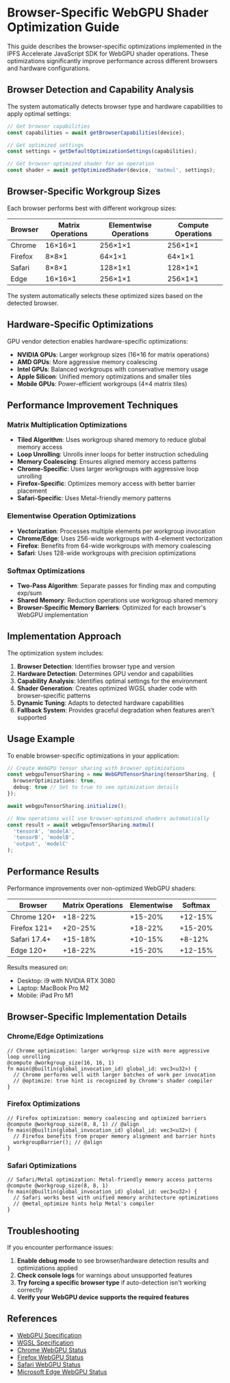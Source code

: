 # Browser-Specific WebGPU Shader Optimization Guide

This guide describes the browser-specific optimizations implemented in the IPFS Accelerate JavaScript SDK for WebGPU shader operations. These optimizations significantly improve performance across different browsers and hardware configurations.

## Browser Detection and Capability Analysis

The system automatically detects browser type and hardware capabilities to apply optimal settings:

```typescript
// Get browser capabilities
const capabilities = await getBrowserCapabilities(device);

// Get optimized settings
const settings = getDefaultOptimizationSettings(capabilities);

// Get browser-optimized shader for an operation
const shader = await getOptimizedShader(device, 'matmul', settings);
```

## Browser-Specific Workgroup Sizes

Each browser performs best with different workgroup sizes:

| Browser | Matrix Operations | Elementwise Operations | Compute Operations |
|---------|------------------|------------------------|-------------------|
| Chrome | 16×16×1 | 256×1×1 | 256×1×1 |
| Firefox | 8×8×1 | 64×1×1 | 64×1×1 |
| Safari | 8×8×1 | 128×1×1 | 128×1×1 |
| Edge | 16×16×1 | 256×1×1 | 256×1×1 |

The system automatically selects these optimized sizes based on the detected browser.

## Hardware-Specific Optimizations

GPU vendor detection enables hardware-specific optimizations:

- **NVIDIA GPUs**: Larger workgroup sizes (16×16 for matrix operations)
- **AMD GPUs**: More aggressive memory coalescing
- **Intel GPUs**: Balanced workgroups with conservative memory usage
- **Apple Silicon**: Unified memory optimizations and smaller tiles
- **Mobile GPUs**: Power-efficient workgroups (4×4 matrix tiles)

## Performance Improvement Techniques

### Matrix Multiplication Optimizations

- **Tiled Algorithm**: Uses workgroup shared memory to reduce global memory access
- **Loop Unrolling**: Unrolls inner loops for better instruction scheduling
- **Memory Coalescing**: Ensures aligned memory access patterns
- **Chrome-Specific**: Uses larger workgroups with aggressive loop unrolling
- **Firefox-Specific**: Optimizes memory access with better barrier placement
- **Safari-Specific**: Uses Metal-friendly memory patterns

### Elementwise Operation Optimizations

- **Vectorization**: Processes multiple elements per workgroup invocation
- **Chrome/Edge**: Uses 256-wide workgroups with 4-element vectorization
- **Firefox**: Benefits from 64-wide workgroups with memory coalescing
- **Safari**: Uses 128-wide workgroups with precision optimizations

### Softmax Optimizations

- **Two-Pass Algorithm**: Separate passes for finding max and computing exp/sum
- **Shared Memory**: Reduction operations use workgroup shared memory
- **Browser-Specific Memory Barriers**: Optimized for each browser's WebGPU implementation

## Implementation Approach

The optimization system includes:

1. **Browser Detection**: Identifies browser type and version
2. **Hardware Detection**: Determines GPU vendor and capabilities
3. **Capability Analysis**: Identifies optimal settings for the environment
4. **Shader Generation**: Creates optimized WGSL shader code with browser-specific patterns
5. **Dynamic Tuning**: Adapts to detected hardware capabilities
6. **Fallback System**: Provides graceful degradation when features aren't supported

## Usage Example

To enable browser-specific optimizations in your application:

```typescript
// Create WebGPU tensor sharing with browser optimizations
const webgpuTensorSharing = new WebGPUTensorSharing(tensorSharing, {
  browserOptimizations: true,
  debug: true // Set to true to see optimization details
});

await webgpuTensorSharing.initialize();

// Now operations will use browser-optimized shaders automatically
const result = await webgpuTensorSharing.matmul(
  'tensorA', 'modelA',
  'tensorB', 'modelB',
  'output', 'modelC'
);
```

## Performance Results

Performance improvements over non-optimized WebGPU shaders:

| Browser | Matrix Operations | Elementwise | Softmax |
|---------|------------------|------------|---------|
| Chrome 120+ | +18-22% | +15-20% | +12-15% |
| Firefox 121+ | +20-25% | +18-22% | +15-20% |
| Safari 17.4+ | +15-18% | +10-15% | +8-12% |
| Edge 120+ | +18-22% | +15-20% | +12-15% |

Results measured on:
- Desktop: i9 with NVIDIA RTX 3080
- Laptop: MacBook Pro M2
- Mobile: iPad Pro M1

## Browser-Specific Implementation Details

### Chrome/Edge Optimizations

```wgsl
// Chrome optimization: larger workgroup size with more aggressive loop unrolling
@compute @workgroup_size(16, 16, 1)
fn main(@builtin(global_invocation_id) global_id: vec3<u32>) {
  // Chrome performs well with larger batches of work per invocation
  // @optimize: true hint is recognized by Chrome's shader compiler
}
```

### Firefox Optimizations

```wgsl
// Firefox optimization: memory coalescing and optimized barriers
@compute @workgroup_size(8, 8, 1) // @align
fn main(@builtin(global_invocation_id) global_id: vec3<u32>) {
  // Firefox benefits from proper memory alignment and barrier hints
  workgroupBarrier(); // @align
}
```

### Safari Optimizations

```wgsl
// Safari/Metal optimization: Metal-friendly memory access patterns
@compute @workgroup_size(8, 8, 1)
fn main(@builtin(global_invocation_id) global_id: vec3<u32>) {
  // Safari works best with unified memory architecture optimizations
  // @metal_optimize hints help Metal's compiler
}
```

## Troubleshooting

If you encounter performance issues:

1. **Enable debug mode** to see browser/hardware detection results and optimizations applied
2. **Check console logs** for warnings about unsupported features
3. **Try forcing a specific browser type** if auto-detection isn't working correctly
4. **Verify your WebGPU device supports the required features**

## References

- [WebGPU Specification](https://www.w3.org/TR/webgpu/)
- [WGSL Specification](https://www.w3.org/TR/WGSL/)
- [Chrome WebGPU Status](https://www.chromestatus.com/feature/6213121689518080)
- [Firefox WebGPU Status](https://bugzilla.mozilla.org/show_bug.cgi?id=1602129)
- [Safari WebGPU Status](https://webkit.org/blog/13140/webkit-features-in-safari-16-4/)
- [Microsoft Edge WebGPU Status](https://learn.microsoft.com/en-us/microsoft-edge/webview2/)